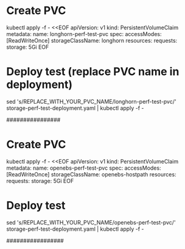 # Create PVC
kubectl apply -f - <<EOF
apiVersion: v1
kind: PersistentVolumeClaim
metadata:
  name: longhorn-perf-test-pvc
spec:
  accessModes: [ReadWriteOnce]
  storageClassName: longhorn
  resources:
    requests:
      storage: 5Gi
EOF

# Deploy test (replace PVC name in deployment)
sed 's/REPLACE_WITH_YOUR_PVC_NAME/longhorn-perf-test-pvc/' storage-perf-test-deployment.yaml | kubectl apply -f -


################

# Create PVC
kubectl apply -f - <<EOF
apiVersion: v1
kind: PersistentVolumeClaim
metadata:
  name: openebs-perf-test-pvc
spec:
  accessModes: [ReadWriteOnce]
  storageClassName: openebs-hostpath
  resources:
    requests:
      storage: 5Gi
EOF

# Deploy test
sed 's/REPLACE_WITH_YOUR_PVC_NAME/openebs-perf-test-pvc/' storage-perf-test-deployment.yaml | kubectl apply -f -


#################
